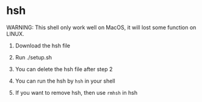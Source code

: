 # hsh

WARNING: This shell only work well on MacOS, it will lost some function on LINUX.

1. Download the hsh file

2. Run ./setup.sh

3. You can delete the hsh file after step 2

4. You can run the hsh by ```hsh``` in your shell

5. If you want to remove hsh, then use ```rmhsh``` in hsh  
